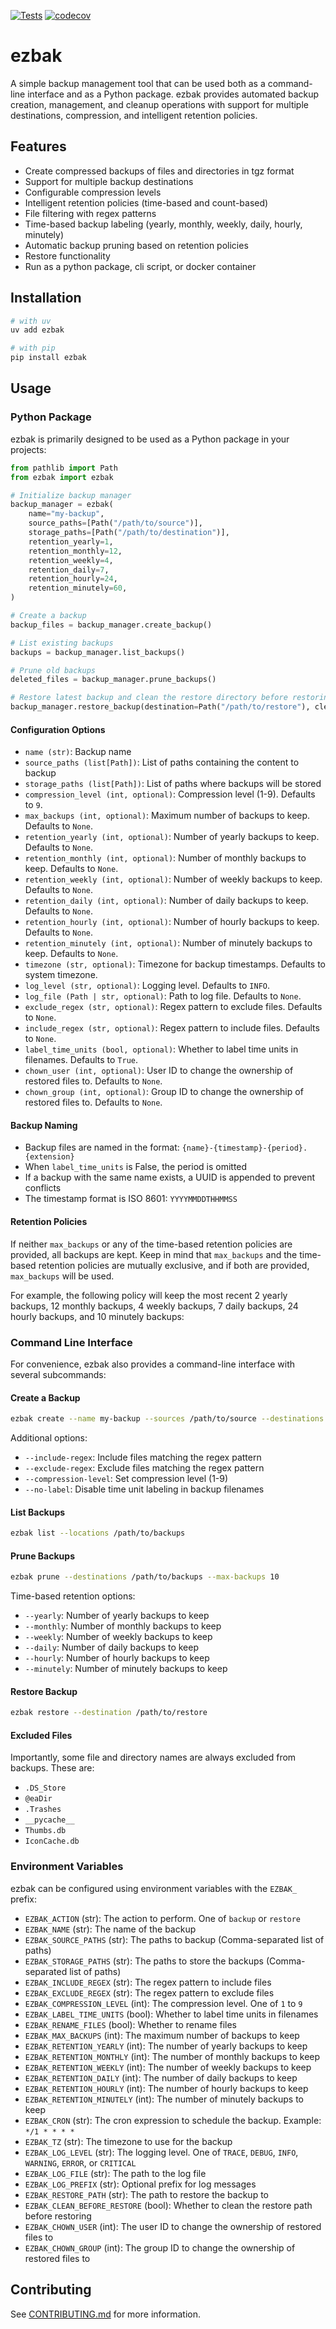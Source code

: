 [![Tests](https://github.com/natelandau/ezbak/actions/workflows/test.yml/badge.svg)](https://github.com/natelandau/ezbak/actions/workflows/test.yml) [![codecov](https://codecov.io/gh/natelandau/ezbak/graph/badge.svg?token=lR581iFOIE)](https://codecov.io/gh/natelandau/ezbak)

# ezbak

A simple backup management tool that can be used both as a command-line interface and as a Python package. ezbak provides automated backup creation, management, and cleanup operations with support for multiple destinations, compression, and intelligent retention policies.

## Features

-   Create compressed backups of files and directories in tgz format
-   Support for multiple backup destinations
-   Configurable compression levels
-   Intelligent retention policies (time-based and count-based)
-   File filtering with regex patterns
-   Time-based backup labeling (yearly, monthly, weekly, daily, hourly, minutely)
-   Automatic backup pruning based on retention policies
-   Restore functionality
-   Run as a python package, cli script, or docker container

## Installation

```bash
# with uv
uv add ezbak

# with pip
pip install ezbak
```

## Usage

### Python Package

ezbak is primarily designed to be used as a Python package in your projects:

```python
from pathlib import Path
from ezbak import ezbak

# Initialize backup manager
backup_manager = ezbak(
    name="my-backup",
    source_paths=[Path("/path/to/source")],
    storage_paths=[Path("/path/to/destination")],
    retention_yearly=1,
    retention_monthly=12,
    retention_weekly=4,
    retention_daily=7,
    retention_hourly=24,
    retention_minutely=60,
)

# Create a backup
backup_files = backup_manager.create_backup()

# List existing backups
backups = backup_manager.list_backups()

# Prune old backups
deleted_files = backup_manager.prune_backups()

# Restore latest backup and clean the restore directory before restoring
backup_manager.restore_backup(destination=Path("/path/to/restore"), clean_before_restore=True)
```

#### Configuration Options

-   `name (str)`: Backup name
-   `source_paths (list[Path])`: List of paths containing the content to backup
-   `storage_paths (list[Path])`: List of paths where backups will be stored
-   `compression_level (int, optional)`: Compression level (1-9). Defaults to `9`.
-   `max_backups (int, optional)`: Maximum number of backups to keep. Defaults to `None`.
-   `retention_yearly (int, optional)`: Number of yearly backups to keep. Defaults to `None`.
-   `retention_monthly (int, optional)`: Number of monthly backups to keep. Defaults to `None`.
-   `retention_weekly (int, optional)`: Number of weekly backups to keep. Defaults to `None`.
-   `retention_daily (int, optional)`: Number of daily backups to keep. Defaults to `None`.
-   `retention_hourly (int, optional)`: Number of hourly backups to keep. Defaults to `None`.
-   `retention_minutely (int, optional)`: Number of minutely backups to keep. Defaults to `None`.
-   `timezone (str, optional)`: Timezone for backup timestamps. Defaults to system timezone.
-   `log_level (str, optional)`: Logging level. Defaults to `INFO`.
-   `log_file (Path | str, optional)`: Path to log file. Defaults to `None`.
-   `exclude_regex (str, optional)`: Regex pattern to exclude files. Defaults to `None`.
-   `include_regex (str, optional)`: Regex pattern to include files. Defaults to `None`.
-   `label_time_units (bool, optional)`: Whether to label time units in filenames. Defaults to `True`.
-   `chown_user (int, optional)`: User ID to change the ownership of restored files to. Defaults to `None`.
-   `chown_group (int, optional)`: Group ID to change the ownership of restored files to. Defaults to `None`.

#### Backup Naming

-   Backup files are named in the format: `{name}-{timestamp}-{period}.{extension}`
-   When `label_time_units` is False, the period is omitted
-   If a backup with the same name exists, a UUID is appended to prevent conflicts
-   The timestamp format is ISO 8601: `YYYYMMDDTHHMMSS`

#### Retention Policies

If neither `max_backups` or any of the time-based retention policies are provided, all backups are kept. Keep in mind that `max_backups` and the time-based retention policies are mutually exclusive, and if both are provided, `max_backups` will be used.

For example, the following policy will keep the most recent 2 yearly backups, 12 monthly backups, 4 weekly backups, 7 daily backups, 24 hourly backups, and 10 minutely backups:

### Command Line Interface

For convenience, ezbak also provides a command-line interface with several subcommands:

#### Create a Backup

```bash
ezbak create --name my-backup --sources /path/to/source --destinations /path/to/destination
```

Additional options:

-   `--include-regex`: Include files matching the regex pattern
-   `--exclude-regex`: Exclude files matching the regex pattern
-   `--compression-level`: Set compression level (1-9)
-   `--no-label`: Disable time unit labeling in backup filenames

#### List Backups

```bash
ezbak list --locations /path/to/backups
```

#### Prune Backups

```bash
ezbak prune --destinations /path/to/backups --max-backups 10
```

Time-based retention options:

-   `--yearly`: Number of yearly backups to keep
-   `--monthly`: Number of monthly backups to keep
-   `--weekly`: Number of weekly backups to keep
-   `--daily`: Number of daily backups to keep
-   `--hourly`: Number of hourly backups to keep
-   `--minutely`: Number of minutely backups to keep

#### Restore Backup

```bash
ezbak restore --destination /path/to/restore
```

#### Excluded Files

Importantly, some file and directory names are always excluded from backups. These are:

-   `.DS_Store`
-   `@eaDir`
-   `.Trashes`
-   `__pycache__`
-   `Thumbs.db`
-   `IconCache.db`

### Environment Variables

ezbak can be configured using environment variables with the `EZBAK_` prefix:

-   `EZBAK_ACTION` (str): The action to perform. One of `backup` or `restore`
-   `EZBAK_NAME` (str): The name of the backup
-   `EZBAK_SOURCE_PATHS` (str): The paths to backup (Comma-separated list of paths)
-   `EZBAK_STORAGE_PATHS` (str): The paths to store the backups (Comma-separated list of paths)
-   `EZBAK_INCLUDE_REGEX` (str): The regex pattern to include files
-   `EZBAK_EXCLUDE_REGEX` (str): The regex pattern to exclude files
-   `EZBAK_COMPRESSION_LEVEL` (int): The compression level. One of `1` to `9`
-   `EZBAK_LABEL_TIME_UNITS` (bool): Whether to label time units in filenames
-   `EZBAK_RENAME_FILES` (bool): Whether to rename files
-   `EZBAK_MAX_BACKUPS` (int): The maximum number of backups to keep
-   `EZBAK_RETENTION_YEARLY` (int): The number of yearly backups to keep
-   `EZBAK_RETENTION_MONTHLY` (int): The number of monthly backups to keep
-   `EZBAK_RETENTION_WEEKLY` (int): The number of weekly backups to keep
-   `EZBAK_RETENTION_DAILY` (int): The number of daily backups to keep
-   `EZBAK_RETENTION_HOURLY` (int): The number of hourly backups to keep
-   `EZBAK_RETENTION_MINUTELY` (int): The number of minutely backups to keep
-   `EZBAK_CRON` (str): The cron expression to schedule the backup. Example: `*/1 * * * *`
-   `EZBAK_TZ` (str): The timezone to use for the backup
-   `EZBAK_LOG_LEVEL` (str): The logging level. One of `TRACE`, `DEBUG`, `INFO`, `WARNING`, `ERROR`, or `CRITICAL`
-   `EZBAK_LOG_FILE` (str): The path to the log file
-   `EZBAK_LOG_PREFIX` (str): Optional prefix for log messages
-   `EZBAK_RESTORE_PATH` (str): The path to restore the backup to
-   `EZBAK_CLEAN_BEFORE_RESTORE` (bool): Whether to clean the restore path before restoring
-   `EZBAK_CHOWN_USER` (int): The user ID to change the ownership of restored files to
-   `EZBAK_CHOWN_GROUP` (int): The group ID to change the ownership of restored files to

## Contributing

See [CONTRIBUTING.md](CONTRIBUTING.md) for more information.
